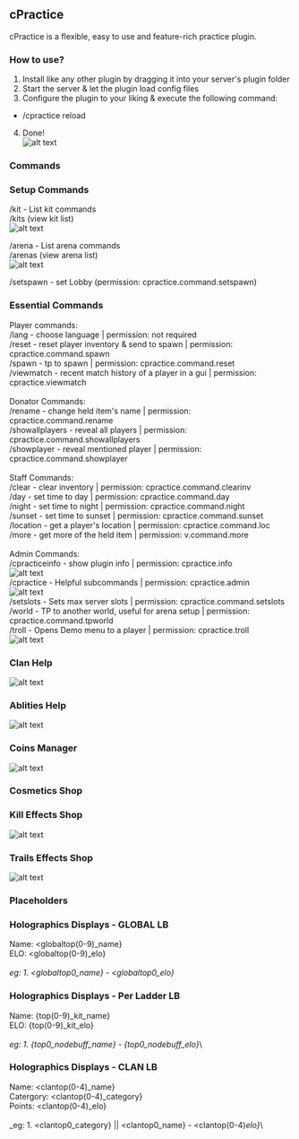 ## cPractice

cPractice is a flexible, easy to use and feature-rich practice plugin.

<h3 align="left">How to use?</h3>

1) Install like any other plugin by dragging it into your server's plugin folder
2) Start the server & let the plugin load config files
3) Configure the plugin to your liking & execute the following command:
 - /cpractice reload
4) Done!\
![alt text](https://i.imgur.com/uzRYQI7.png)

<h3 align="left">Commands</h3>

<h3>Setup Commands</h3>
    
/kit - List kit commands\
/kits (view kit list)\
![alt text](https://i.imgur.com/BdYGvNU.png)


/arena - List arena commands\
/arenas (view arena list)\
![alt text](https://i.imgur.com/L9Mym64.png)

/setspawn - set Lobby (permission: cpractice.command.setspawn)

<h3>Essential Commands</h3>

Player commands:\
    /lang - choose language | permission: not required\
    /reset - reset player inventory & send to spawn | permission: cpractice.command.spawn\
    /spawn - tp to spawn | permission: cpractice.command.reset\
    /viewmatch - recent match history of a player in a gui | permission: cpractice.viewmatch\
\
Donator Commands:\
    /rename - change held item's name | permission: cpractice.command.rename\
    /showallplayers - reveal all players | permission: cpractice.command.showallplayers\
    /showplayer - reveal mentioned player | permission: cpractice.command.showplayer\
\
Staff Commands:\
    /clear - clear inventory | permission: cpractice.command.clearinv \
    /day - set time to day | permission: cpractice.command.day\
    /night - set time to night | permission: cpractice.command.night\
    /sunset - set time to sunset | permission: cpractice.command.sunset\
    /location - get a player's location | permission: cpractice.command.loc\
    /more - get more of the held item | permission: v.command.more\
\
Admin Commands:\
    /cpracticeinfo - show plugin info | permission: cpractice.info\
    ![alt text](https://i.imgur.com/rfaxQe8.png)
\
    /cpractice - Helpful subcommands | permission: cpractice.admin\
    ![alt text](https://i.imgur.com/3qmYYI9.png)
\
    /setslots - Sets max server slots | permission: cpractice.command.setslots\
    /world - TP to another world, useful for arena setup | permission: cpractice.command.tpworld\
    /troll - Opens Demo menu to a player | permission: cpractice.troll\
    ![alt text](https://i.imgur.com/EiNqxzW.png)


<h3>Clan Help</h3>

![alt text](https://i.imgur.com/pEmx9Ti.png)



<h3>Ablities Help</h3>

![alt text](https://i.imgur.com/FTcrUsx.png)


<h3>Coins Manager</h3>

![alt text](https://i.imgur.com/rvrEaId.png)


<h3>Cosmetics Shop</h3>

<h3>Kill Effects Shop</h3>

![alt text](https://i.imgur.com/7ViLVhi.png)

<h3>Trails Effects Shop</h3>

![alt text](https://i.imgur.com/U7NfVtp.png)


<h3 align="left">Placeholders</h3>

<h3 align="left">Holographics Displays - GLOBAL LB</h3>

Name:   <globaltop(0-9)_name}\
ELO:    <globaltop(0-9)_elo}\
\
_eg: 1. <globaltop0_name} - <globaltop0_elo}_


<h3>Holographics Displays - Per Ladder LB</h3>

Name:   {top(0-9)_kit_name}\
ELO:    {top(0-9)_kit_elo}\
\
_eg: 1. {top0_nodebuff_name} - {top0_nodebuff_elo}_\


<h3>Holographics Displays - CLAN LB</h3>

Name:        <clantop(0-4)_name}\
Catergory:   <clantop(0-4)_category}\
Points:      <clantop(0-4)_elo}\
\
_eg: 1. <clantop0_category} || <clantop0_name} - <clantop(0-4)_elo}_\

